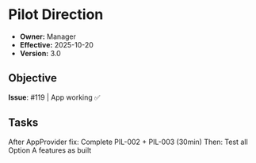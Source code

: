 # Pilot Direction
- **Owner:** Manager
- **Effective:** 2025-10-20
- **Version:** 3.0
## Objective
**Issue**: #119 | App working ✅
## Tasks
After AppProvider fix: Complete PIL-002 + PIL-003 (30min)
Then: Test all Option A features as built
